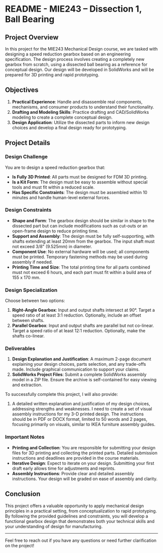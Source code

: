 # README - MIE243 – Dissection 1, Ball Bearing

## Project Overview

In this project for the MIE243 Mechanical Design course, we are tasked with designing a speed reduction gearbox based on an engineering specification. The design process involves creating a completely new gearbox from scratch, using a dissected ball bearing as a reference for conceptual design. Our design will be developed in SolidWorks and will be prepared for 3D printing and rapid prototyping.

## Objectives

1. **Practical Experience**: Handle and disassemble real components, mechanisms, and consumer products to understand their functionality.
2. **Drafting and Modeling Skills**: Practice drafting and CAD/SolidWorks modeling to create a complete conceptual design.
3. **Design Application**: Utilize the dissected parts to inform new design choices and develop a final design ready for prototyping.

## Project Details

### Design Challenge

You are to design a speed reduction gearbox that:
- **Is Fully 3D Printed**: All parts must be designed for FDM 3D printing.
- **Is a Kit Form**: The design must be easy to assemble without special tools and must fit within a reduced scale.
- **Has Specific Constraints**: The design must be assembled within 10 minutes and handle human-level external forces.

### Design Constraints

- **Shape and Form**: The gearbox design should be similar in shape to the dissected part but can include modifications such as cut-outs or an open-frame design to reduce printing time.
- **Support and Assembly**: The design must be fully self-supporting, with shafts extending at least 20mm from the gearbox. The input shaft must not exceed 3/8" (9.525mm) in diameter.
- **Component Use**: No external hardware will be used; all components must be printed. Temporary fastening methods may be used during assembly if needed.
- **Printing Time and Size**: The total printing time for all parts combined must not exceed 6 hours, and each part must fit within a build area of 155 x 170 mm.

### Design Specialization

Choose between two options:
1. **Right-Angle Gearbox**: Input and output shafts intersect at 90°. Target a speed ratio of at least 3:1 reduction. Optionally, include an offset between shafts.
2. **Parallel Gearbox**: Input and output shafts are parallel but not co-linear. Target a speed ratio of at least 12:1 reduction. Optionally, make the shafts co-linear.

### Deliverables

1. **Design Explanation and Justification**: A maximum 2-page document explaining your design choices, parts selection, and any trade-offs made. Include graphical communication to support your claims.
2. **SolidWorks Project Files**: Submit a complete SolidWorks assembly model in a ZIP file. Ensure the archive is self-contained for easy viewing and extraction.

To successfully complete this project, I will also provide:
1. A detailed written explanation and justification of my design choices, addressing strengths and weaknesses. I need to create a set of visual assembly instructions for my 3-D printed design. The instructions should be in PDF or DOCX format, limited to 50 words and 2 pages, focusing primarily on visuals, similar to IKEA furniture assembly guides. 

### Important Notes

- **Printing and Collection**: You are responsible for submitting your design files for 3D printing and collecting the printed parts. Detailed submission instructions and deadlines are provided in the course materials.
- **Iterative Design**: Expect to iterate on your design. Submitting your first draft early allows time for adjustments and reprints.
- **Assembly Instructions**: Provide clear and detailed assembly instructions. Your design will be graded on ease of assembly and clarity.

## Conclusion

This project offers a valuable opportunity to apply mechanical design principles in a practical setting, from conceptualization to rapid prototyping. By following the provided guidelines and constraints, you will develop a functional gearbox design that demonstrates both your technical skills and your understanding of design for manufacturing.

---

Feel free to reach out if you have any questions or need further clarification on the project!
